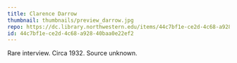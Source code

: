 ```yaml
---
title: Clarence Darrow
thumbnail: thumbnails/preview_darrow.jpg
repo: https://dc.library.northwestern.edu/items/44c7bf1e-ce2d-4c68-a928-40baa0e22ef2
id: 44c7bf1e-ce2d-4c68-a928-40baa0e22ef2
---
```

Rare interview. Circa 1932. Source unknown.
